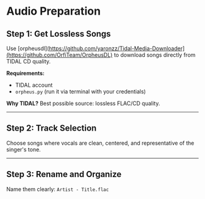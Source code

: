 # Audio Preparation

## Step 1: Get Lossless Songs
Use [orpheusdl](https://github.com/yaronzz/Tidal-Media-Downloader](https://github.com/OrfiTeam/OrpheusDL) to download songs directly from TIDAL CD quality.

**Requirements:**
- TIDAL account
- `orpheus.py` (run it via terminal with your credentials)

**Why TIDAL?**
Best possible source: lossless FLAC/CD quality.

---

## Step 2: Track Selection
Choose songs where vocals are clean, centered, and representative of the singer's tone.

---

## Step 3: Rename and Organize
Name them clearly: `Artist - Title.flac`

